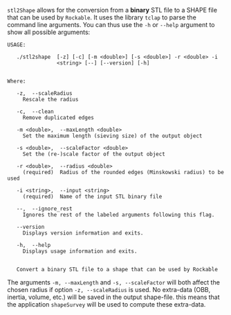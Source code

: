 `stl2Shape` allows for the conversion from a **binary** STL file to a SHAPE file that can be used by `Rockable`.
It uses the library `tclap` to parse the command line arguments. You can thus use the `-h` or `--help` argument to show all possible arguments: 

```
USAGE:

   ./stl2shape  [-z] [-c] [-m <double>] [-s <double>] -r <double> -i
                <string> [--] [--version] [-h]


Where:

   -z,  --scaleRadius
     Rescale the radius

   -c,  --clean
     Remove duplicated edges

   -m <double>,  --maxLength <double>
     Set the maximum length (sieving size) of the output object

   -s <double>,  --scaleFactor <double>
     Set the (re-)scale factor of the output object

   -r <double>,  --radius <double>
     (required)  Radius of the rounded edges (Minskowski radius) to be used

   -i <string>,  --input <string>
     (required)  Name of the input STL binary file

   --,  --ignore_rest
     Ignores the rest of the labeled arguments following this flag.

   --version
     Displays version information and exits.

   -h,  --help
     Displays usage information and exits.


   Convert a binary STL file to a shape that can be used by Rockable
```

The arguments `-m, --maxLength` and `-s, --scaleFactor` will both affect the chosen radius if option `-z, --scaleRadius` is used. No extra-data (OBB, inertia, volume, etc.) will be saved in the output shape-file. this means that the application `shapeSurvey` will be used to compute these extra-data.
